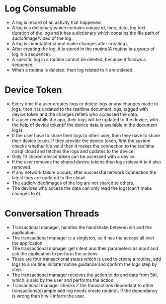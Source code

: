 # Log Consumable

- A log is record of an activity that happened.
- A log is a dictionary which contains unique id, time, date, log text, duration of the log and it has a dictionary which contains the file path of audio/image/video of the log.
- A log is immutable(cannot make changes after creating).
- After creating the log, it is stored in the routine(A routine is a group of log in a sequence).
- A specific log in a routine cannot be deleted, because it follows a sequence.
- When a routine is deleted, then log related to it are deleted.

# Device Token

- Every time if a user creates logs or delete logs or any changes made to logs, then it is updated to the realtime document logs, tagged with device token and the changes reflets who accessed the data.
- If a user reinstalls the app, their logs will be updated to the device, with the help of device token(if the device data is available in the document logs).
- If the user have to share their logs to other user, then they have to share their device token. If they provide the device token, first the system checks whether it's valid then it makes the connection to the realtime nosql cloud and fetches the logs and updates to the device.
- Only 10 shared device token can be accessed with a device.
- If the user removes the shared device tokens then logs relevant to it also removed.
- If any network failure occurs, after successful network connection the latest logs are updated to the cloud.
- The audio/video/images of the log are not shared to others.
- The devices who access the data can only read the logs(can't make changes to it).

# Conversation Threads

- Transactional manager, handles the handshake between siri and the application.
- The transactional manager is a singleton, so it has the access all over the application.
- The transactional manager get intent and their parameters as input and ask the application to perform the actions.
- There are four transactional states which is used to create a routine, add logs to a routine, initiate routine guidance and confirm the logs step by step.
- The transactional manager receives the action to do and data from Siri, which is said by the user and performs the action.
- Transactional manager checks if the transactions dependant to other transactions(example add log needs create routine).  If the dependancy is wrong then it will inform the user.
